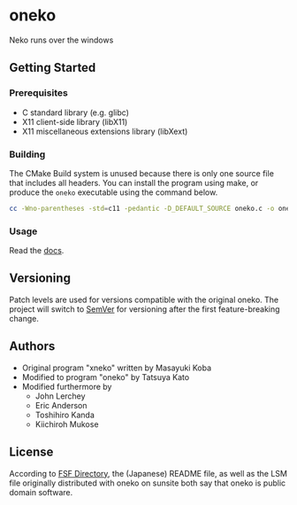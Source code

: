 # oneko

Neko runs over the windows

## Getting Started

### Prerequisites

- C standard library (e.g. glibc)
- X11 client-side library (libX11)
- X11 miscellaneous extensions library (libXext)

### Building

The CMake Build system is unused because there is only one source file that includes all headers. You can install the program using make, or produce the `oneko` executable using the command below.

```sh
cc -Wno-parentheses -std=c11 -pedantic -D_DEFAULT_SOURCE oneko.c -o oneko -lc -lm -lX11 -lXext
```

### Usage

Read the [docs](doc).

## Versioning

Patch levels are used for versions compatible with the original oneko. The project will switch to [SemVer](https://semver.org/) for versioning after the first feature-breaking change.

## Authors

* Original program "xneko" written by Masayuki Koba
* Modified to program "oneko" by Tatsuya Kato
* Modified furthermore by
  - John Lerchey
  - Eric Anderson
  - Toshihiro Kanda
  - Kiichiroh Mukose

## License

According to [FSF Directory][1], the (Japanese) README file, as well as the LSM file originally distributed with oneko on sunsite both say that oneko is public domain software.

[1]: https://directory.fsf.org/wiki/Oneko#tab=Details
